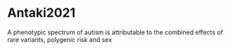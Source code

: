 # Antaki2021
A phenotypic spectrum of autism is attributable to the combined effects of rare variants, polygenic risk and sex
